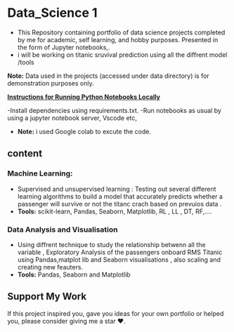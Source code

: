 # Data_Science 1 

- This Repository containing portfolio of data science projects completed by me for academic, self learning, and hobby purposes. Presented in the form of Jupyter notebooks,.
- i will be working on titanic sruvival prediction using all the diffrent model /tools 

<b>Note:</b> Data used in the projects (accessed under data directory) is for demonstration purposes only.

<b> <u>Instructions for Running Python Notebooks Locally  </u> </b>

 -Install dependencies using requirements.txt.
 -Run notebooks as usual by using a jupyter notebook server, Vscode etc,
 
 - <b>Note:</b> i used Google colab to excute the code.
## content 
 ### Machine Learning:
  - Supervised and unsupervised learning : Testing out several different learning algorithms to build a model that accurately predicts whether a passenger will survive or not the titanc crach based on prevuios data .
  - <b>Tools:</b> scikit-learn, Pandas, Seaborn, Matplotlib, RL , LL , DT, RF,....
 ### Data Analysis and Visualisation
  -  Using diffrent technique to study the relationship betwenn all the variable , Exploratory Analysis of the passengers onboard RMS Titanic using Pandas,matplot lib and Seaborn visualisations , also scaling and creating new feauters.
  -  <b>Tools:</b> Pandas, Seaborn and Matplotlib



## Support My Work
If this project inspired you, gave you ideas for your own portfolio or helped you, please consider giving me a star ❤️.
